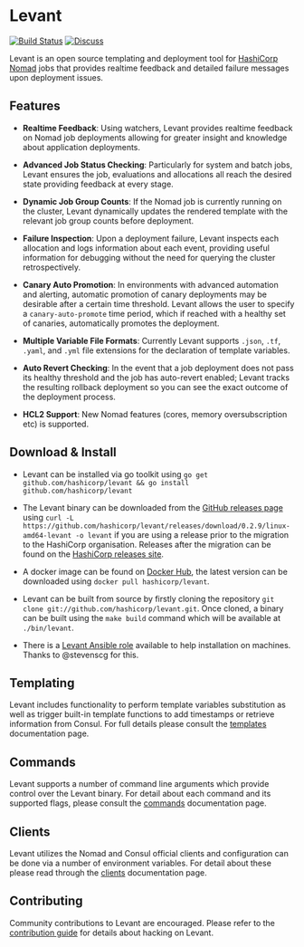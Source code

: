 # Levant

[![Build Status](https://circleci.com/gh/hashicorp/levant.svg?style=svg)](https://circleci.com/gh/hashicorp/levant) [![Discuss](https://img.shields.io/badge/discuss-nomad-00BC7F?style=flat)](https://discuss.hashicorp.com/c/nomad)

Levant is an open source templating and deployment tool for [HashiCorp Nomad][] jobs that provides
realtime feedback and detailed failure messages upon deployment issues.

## Features

- **Realtime Feedback**: Using watchers, Levant provides realtime feedback on Nomad job deployments
  allowing for greater insight and knowledge about application deployments.

- **Advanced Job Status Checking**: Particularly for system and batch jobs, Levant ensures the job,
  evaluations and allocations all reach the desired state providing feedback at every stage.

- **Dynamic Job Group Counts**: If the Nomad job is currently running on the cluster, Levant dynamically
  updates the rendered template with the relevant job group counts before deployment.

- **Failure Inspection**: Upon a deployment failure, Levant inspects each allocation and logs information
  about each event, providing useful information for debugging without the need for querying the cluster
  retrospectively.

- **Canary Auto Promotion**: In environments with advanced automation and alerting, automatic promotion
  of canary deployments may be desirable after a certain time threshold. Levant allows the user to
  specify a `canary-auto-promote` time period, which if reached with a healthy set of canaries,
  automatically promotes the deployment.

- **Multiple Variable File Formats**: Currently Levant supports `.json`, `.tf`, `.yaml`, and `.yml`
  file extensions for the declaration of template variables.

- **Auto Revert Checking**: In the event that a job deployment does not pass its healthy threshold
  and the job has auto-revert enabled; Levant tracks the resulting rollback deployment so you can
  see the exact outcome of the deployment process.

- **HCL2 Support**: New Nomad features (cores, memory oversubscription etc) is supported.


## Download & Install

- Levant can be installed via go toolkit using `go get github.com/hashicorp/levant && go install github.com/hashicorp/levant`

- The Levant binary can be downloaded from the [GitHub releases page][releases] using
  `curl -L https://github.com/hashicorp/levant/releases/download/0.2.9/linux-amd64-levant -o levant`
  if you are using a release prior to the migration to the HashiCorp organisation. Releases after
  the migration can be found on the [HashiCorp releases site][releases-hashicorp].

- A docker image can be found on [Docker Hub][levant-docker], the latest version can be downloaded
  using `docker pull hashicorp/levant`.

- Levant can be built from source by firstly cloning the repository `git clone git://github.com/hashicorp/levant.git`.
  Once cloned, a binary can be built using the `make build` command which will be available at
  `./bin/levant`.

- There is a [Levant Ansible role][levant-ansible] available to help installation on machines. Thanks
  to @stevenscg for this.

## Templating

Levant includes functionality to perform template variables substitution as well as trigger built-in
template functions to add timestamps or retrieve information from Consul. For full details please
consult the [templates][] documentation page.

## Commands

Levant supports a number of command line arguments which provide control over the Levant binary. For
detail about each command and its supported flags, please consult the [commands][] documentation page.

## Clients

Levant utilizes the Nomad and Consul official clients and configuration can be done via a number of
environment variables. For detail about these please read through the [clients][] documentation page.

## Contributing

Community contributions to Levant are encouraged. Please refer to the [contribution guide][] for
details about hacking on Levant.

[clients]: ./docs/clients.md
[commands]: ./docs/commands.md
[templates]: ./docs/templates.md
[contribution guide]: https://github.com/hashicorp/levant/blob/master/.github/CONTRIBUTING.md
[hashicorp nomad]: https://www.nomadproject.io/
[releases]: https://github.com/hashicorp/levant/releases
[levant-docker]: https://hub.docker.com/r/hashicorp/levant/
[levant-ansible]: https://github.com/stevenscg/ansible-role-levant
[releases-hashicorp]: https://releases.hashicorp.com/levant/
